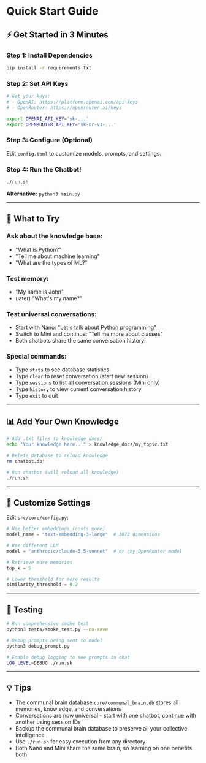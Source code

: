 # Quick Start Guide

## ⚡ Get Started in 3 Minutes

### Step 1: Install Dependencies
```bash
pip install -r requirements.txt
```

### Step 2: Set API Keys
```bash
# Get your keys:
# - OpenAI: https://platform.openai.com/api-keys
# - OpenRouter: https://openrouter.ai/keys

export OPENAI_API_KEY='sk-...'
export OPENROUTER_API_KEY='sk-or-v1-...'
```

### Step 3: Configure (Optional)
Edit `config.toml` to customize models, prompts, and settings.

### Step 4: Run the Chatbot!
```bash
./run.sh
```

**Alternative:** `python3 main.py`

---

## 🎯 What to Try

### Ask about the knowledge base:
- "What is Python?"
- "Tell me about machine learning"
- "What are the types of ML?"

### Test memory:
- "My name is John"
- (later) "What's my name?"

### Test universal conversations:
- Start with Nano: "Let's talk about Python programming"
- Switch to Mini and continue: "Tell me more about classes"
- Both chatbots share the same conversation history!

### Special commands:
- Type `stats` to see database statistics
- Type `clear` to reset conversation (start new session)
- Type `sessions` to list all conversation sessions (Mini only)
- Type `history` to view current conversation history
- Type `exit` to quit

---

## 📊 Add Your Own Knowledge

```bash
# Add .txt files to knowledge_docs/
echo "Your knowledge here..." > knowledge_docs/my_topic.txt

# Delete database to reload knowledge
rm chatbot.db*

# Run chatbot (will reload all knowledge)
./run.sh
```

---

## 🔧 Customize Settings

Edit `src/core/config.py`:

```python
# Use better embeddings (costs more)
model_name = "text-embedding-3-large"  # 3072 dimensions

# Use different LLM
model = "anthropic/claude-3.5-sonnet"  # or any OpenRouter model

# Retrieve more memories
top_k = 5

# Lower threshold for more results
similarity_threshold = 0.2
```

---

## 🧪 Testing

```bash
# Run comprehensive smoke test
python3 tests/smoke_test.py --no-save

# Debug prompts being sent to model
python3 debug_prompt.py

# Enable debug logging to see prompts in chat
LOG_LEVEL=DEBUG ./run.sh
```

---

## 💡 Tips

- The communal brain database `core/communal_brain.db` stores all memories, knowledge, and conversations
- Conversations are now universal - start with one chatbot, continue with another using session IDs
- Backup the communal brain database to preserve all your collective intelligence
- Use `./run.sh` for easy execution from any directory
- Both Nano and Mini share the same brain, so learning on one benefits both

